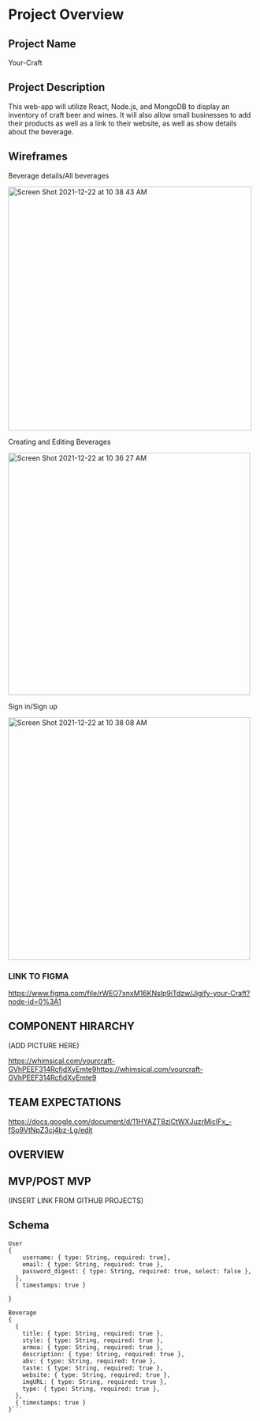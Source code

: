 # Project Overview

## Project Name

Your-Craft

## Project Description

This web-app will utilize React, Node.js, and MongoDB to display an inventory of craft beer and wines. It will also allow small businesses to add their products as well as a link to their website, as well as show details about the beverage.

## Wireframes

Beverage details/All beverages

<img width="494" alt="Screen Shot 2021-12-22 at 10 38 43 AM" src="https://user-images.githubusercontent.com/92862291/147117624-87172725-5538-472a-857d-1c8be778d755.png">

Creating and Editing Beverages

<img width="491" alt="Screen Shot 2021-12-22 at 10 36 27 AM" src="https://user-images.githubusercontent.com/92862291/147117597-ffe82ab7-891f-4312-845c-c73ad4a0151a.png">

Sign in/Sign up

<img width="491" alt="Screen Shot 2021-12-22 at 10 38 08 AM" src="https://user-images.githubusercontent.com/92862291/147117616-5a492f41-13da-4927-b0bb-5a928b0f6b95.png">



### LINK TO FIGMA
https://www.figma.com/file/rWEO7xnxM16KNsIp9iTdzw/Jigify-your-Craft?node-id=0%3A1

## COMPONENT HIRARCHY


(ADD PICTURE HERE)

https://whimsical.com/yourcraft-GVhPEEF314RcfjdXyEmte9https://whimsical.com/yourcraft-GVhPEEF314RcfjdXyEmte9


## TEAM EXPECTATIONS
https://docs.google.com/document/d/11HYAZT8zjCtWXJuzrMicIFx_-fSo9VtNpZ3cj4bz-Lg/edit


## OVERVIEW



## MVP/POST MVP

(INSERT LINK FROM GITHUB PROJECTS)


## Schema
```
User
{
    username: { type: String, required: true},
    email: { type: String, required: true },
    password_digest: { type: String, required: true, select: false },
  },
  { timestamps: true }

}

Beverage
{
  {
    title: { type: String, required: true },
    style: { type: String, required: true },
    armoa: { type: String, required: true },
    description: { type: String, required: true },
    abv: { type: String, required: true },
    taste: { type: String, required: true },
    website: { type: String, required: true },
    imgURL: { type: String, required: true },
    type: { type: String, required: true },
  },
  { timestamps: true }
}```



